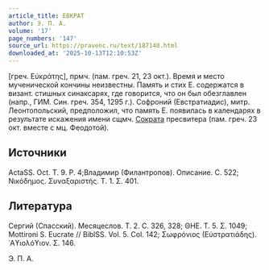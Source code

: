 ```yaml
---
article_title: ЕВКРАТ
author: Э. П. А.
volume: '17'
page_numbers: '147'
source_url: https://pravenc.ru/text/187140.html
downloaded_at: '2025-10-13T12:10:53Z'
---
```


[греч. Εὐκράτης], прмч. (пам. греч. 21, 23 окт.). Время и место мученической кончины неизвестны. Память и стих Е. содержатся в визант. стишных синаксарях, где говорится, что он был обезглавлен (напр., ГИМ. Син. греч. 354, 1295 г.). Софроний (Евстратиадис), митр. Леонтопольский, предположил, что память Е. появилась в календарях в результате искажения имени сщмч. [Сократа](https://pravenc.ru/text/Сократ.html) пресвитера (пам. греч. 23 окт. вместе с мц. Феодотой).

## Источники

ActaSS. Oct. T. 9. P. 4;Владимир (Филантропов). Описание. С. 522; Νικόδημος. Συναξαριστής. Τ. 1. Σ. 401.

## Литература

Сергий (Спасский). Месяцеслов. Т. 2. С. 326, 328; ΘΗΕ. Τ. 5. Σ. 1049; Mottironi S. Eucrate // BiblSS. Vol. 5. Col. 142; Σωφρόνιος (Εὐστρατιάδης). ῾Αϒιολόϒιον. Σ. 146.

Э. П. А.
